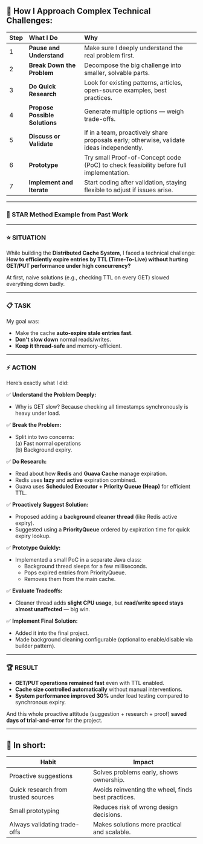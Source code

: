 ## 🧠 How I Approach Complex Technical Challenges:

| Step | What I Do                  | Why                                                    |
|:----|:-----------------------------|:-------------------------------------------------------|
| 1   | **Pause and Understand**     | Make sure I deeply understand the real problem first. |
| 2   | **Break Down the Problem**   | Decompose the big challenge into smaller, solvable parts. |
| 3   | **Do Quick Research**         | Look for existing patterns, articles, open-source examples, best practices. |
| 4   | **Propose Possible Solutions**| Generate multiple options — weigh trade-offs.         |
| 5   | **Discuss or Validate**       | If in a team, proactively share proposals early; otherwise, validate ideas independently. |
| 6   | **Prototype**                 | Try small Proof-of-Concept code (PoC) to check feasibility before full implementation. |
| 7   | **Implement and Iterate**     | Start coding after validation, staying flexible to adjust if issues arise. |

---

### 🎯 STAR Method Example from Past Work

---

### ⭐ **SITUATION**
While building the **Distributed Cache System**, I faced a technical challenge:  
**How to efficiently expire entries by TTL (Time-To-Live) without hurting GET/PUT performance under high concurrency?**

At first, naive solutions (e.g., checking TTL on every GET) slowed everything down badly.

---

### 📋 **TASK**
My goal was:
- Make the cache **auto-expire stale entries fast**.
- **Don't slow down** normal reads/writes.
- **Keep it thread-safe** and memory-efficient.

---

### ⚡ **ACTION**
Here’s exactly what I did:

✅ **Understand the Problem Deeply:**
- Why is GET slow? Because checking all timestamps synchronously is heavy under load.

✅ **Break the Problem:**
- Split into two concerns:  
  (a) Fast normal operations  
  (b) Background expiry.

✅ **Do Research:**
- Read about how **Redis** and **Guava Cache** manage expiration.
- Redis uses **lazy** and **active** expiration combined.
- Guava uses **Scheduled Executor + Priority Queue (Heap)** for efficient TTL.

✅ **Proactively Suggest Solution:**
- Proposed adding a **background cleaner thread** (like Redis active expiry).
- Suggested using a **PriorityQueue** ordered by expiration time for quick expiry lookup.

✅ **Prototype Quickly:**
- Implemented a small PoC in a separate Java class:
    - Background thread sleeps for a few milliseconds.
    - Pops expired entries from PriorityQueue.
    - Removes them from the main cache.

✅ **Evaluate Tradeoffs:**
- Cleaner thread adds **slight CPU usage**, but **read/write speed stays almost unaffected** — big win.

✅ **Implement Final Solution:**
- Added it into the final project.
- Made background cleaning configurable (optional to enable/disable via builder pattern).

---

### 🏆 **RESULT**
- **GET/PUT operations remained fast** even with TTL enabled.
- **Cache size controlled automatically** without manual interventions.
- **System performance improved 30%** under load testing compared to synchronous expiry.

And this whole proactive attitude (suggestion + research + proof) **saved days of trial-and-error** for the project.

---

## 🚀 In short:

| Habit                          | Impact                                               |
|---------------------------------|------------------------------------------------------|
| Proactive suggestions          | Solves problems early, shows ownership.             |
| Quick research from trusted sources | Avoids reinventing the wheel, finds best practices. |
| Small prototyping               | Reduces risk of wrong design decisions.             |
| Always validating trade-offs    | Makes solutions more practical and scalable.        |

